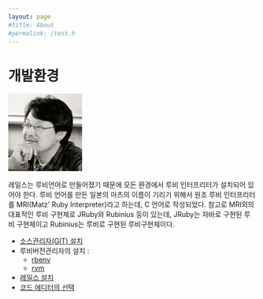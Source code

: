 ```yaml
---
layout: page
#title: About
#permalink: /test.h
---
```


# 개발환경

<img src="Matz_zpsb4305ed2.webp">

레일스는 루비언어로 만들어졌기 때문에 모든 환경에서 루비 인터프리터가 설치되어 있어야 한다. 루비 언어를 만든 일본의 마츠의 이름이 기리기 위해서 원조 루비 인터프리터를 MRI(Matz' Ruby Interpreter)라고 하는데, C 언어로 작성되었다. 참고로 MRI외의 대표적인 루비 구현체로 JRuby와 Rubinius 등이 있는데, JRuby는 자바로 구현된 루비 구현체이고 Rubinius는 루비로 구현된 루비구현체이다.



* [소스관리자(GIT) 설치](git.html)
* 루비버전관리자의 설치 :
  * [rbenv](rbenv.html)
  * [rvm](rvm.html)
* [레일스 설치](rails/install.html)
* [코드 에디터의 선택](editors.html)
